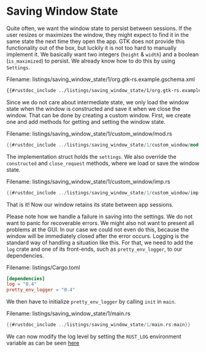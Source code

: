 # Saving Window State

Quite often, we want the window state to persist between sessions.
If the user resizes or maximizes the window, they might expect to find it in the same state the next time they open the app.
GTK does not provide this functionality out of the box, but luckily it is not too hard to manually implement it.
We basically want two integers (`height` & `width`) and a boolean (`is_maximized`) to persist.
We already know how to do this by using `Settings`.

<span class="filename">Filename: listings/saving_window_state/1/org.gtk-rs.example.gschema.xml</span>

```xml
{{#rustdoc_include ../listings/saving_window_state/1/org.gtk-rs.example.gschema.xml}}
```

Since we do not care about intermediate state, we only load the window state when the window is constructed and save it when we close the window.
That can be done by creating a custom window.
First, we create one and add methods for getting and setting the window state.

<span class="filename">Filename: listings/saving_window_state/1/custom_window/mod.rs</span>

```rust ,no_run,noplayground
{{#rustdoc_include ../listings/saving_window_state/1/custom_window/mod.rs:mod}}

```

The implementation struct holds the `settings`.
We also override the `constructed` and `close_request` methods, where we load or save the window state. 

<span class="filename">Filename: listings/saving_window_state/1/custom_window/imp.rs</span>

```rust ,no_run,noplayground
{{#rustdoc_include ../listings/saving_window_state/1/custom_window/imp.rs:imp}}

```

That is it!
Now our window retains its state between app sessions.

Please note how we handle a failure in saving into the settings.
We do not want to panic for recoverable errors.
We might also not want to present all problems at the GUI.
In our case we could not even do this, because the window will be immediately closed after the error occurs.
Logging is the standard way of handling a situation like this.
For that, we need to add the `log` crate and one of its front-ends, such as `pretty_env_logger`, to our dependencies.

<span class="filename">Filename: listings/Cargo.toml</span>

```toml
[dependencies]
log = "0.4"
pretty_env_logger = "0.4"
```

We then have to initialize `pretty_env_logger` by calling `init` in `main`.

<span class="filename">Filename: listings/saving_window_state/1/main.rs</span>

```rust ,no_run,noplayground
{{#rustdoc_include ../listings/saving_window_state/1/main.rs:main}}
```

We can now modify the log level by setting the `RUST_LOG` environment variable as can be seen [here](https://docs.rs/env_logger/latest/env_logger/)

